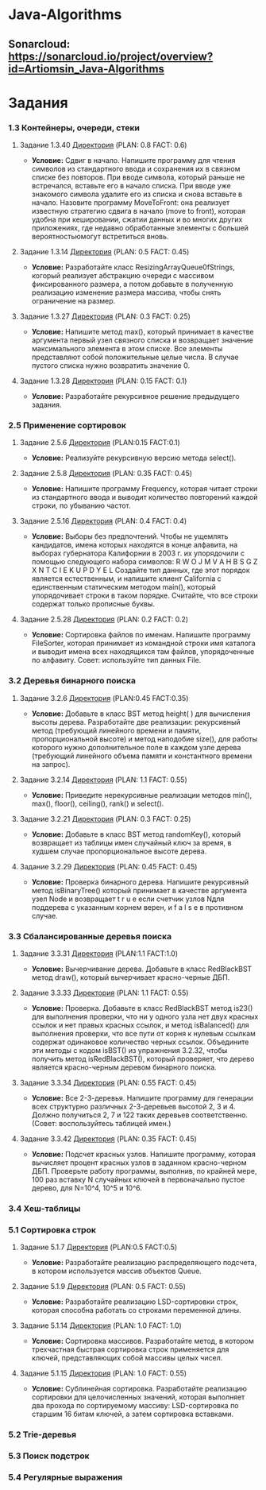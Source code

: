 # Java-Algorithms
## Sonarcloud: https://sonarcloud.io/project/overview?id=Artiomsin_Java-Algorithms

# Задания
### 1.3 Контейнеры, очереди, стеки
  1) Задание 1.3.40 [Директория](1.3/task_40/scr/org/example) (PLAN: 0.8 FACT: 0.6)
     + **Условие:**
     Сдвиг в начало. Напишите программу для чтения символов из стандартного ввода и сохранения их в связном списке без повторов. При вводе символа, 
     который раньше не встречался, вставьте его в начало списка. При вводе уже знакомого символа удалите его из списка и снова вставьте в начало. 
     Назовите программу MoveToFront: она реализует известную стратегию сдвига в начало (move to front), которая удобна при кешировании, сжатии 
     данных и во многих других приложениях, где недавно обработанные элементы с большей вероятностьюмогут встретиться вновь.

  2) Задание 1.3.14 [Директория](1.3/task_14/scr/org/example) (PLAN: 0.5 FACT: 0.45)
     + **Условие:**
     Разработайте класс ResizingArrayQueue0fStrings, когорый реализует абстракцию очереди с массивом фиксированного размера, а потом добавьте в полученную 
     реализацию изменение размера массива, чтобы снять ограничение на размер.

  3) Задание 1.3.27 [Директория](1.3/task_27/scr/org/example) (PLAN: 0.3 FACT: 0.25)
     + **Условие:**
     Напишите метод mах(), который принимает в качестве аргумента первый узел связного списка и возвращает значение максимального элемента в этом списке. Все 
     элементы представляют собой положительные целые числа. В случае пустого списка нужно возвратить значение 0.
 
  4) Задание 1.3.28 [Директория](1.3/task_28/scr/org/example) (PLAN: 0.15 FACT: 0.1)
     + **Условие:**
     Разработайте рекурсивное решение предыдущего задания.

### 2.5 Применение сортировок
  1) Задание 2.5.6 [Директория](2.5/task_6/scr/org/example) (PLAN:0.15 FACT:0.1)
     + **Условие:**
     Реализуйте рекурсивную версию метода select().

  2) Задание 2.5.8 [Директория](2.5/task_8/scr/org/example) (PLAN: 0.35 FACT: 0.45)
     + **Условие:**
     Напишите программу Frequency, которая читает строки из стандартного ввода и выводит количество повторений каждой строки, по убыванию частот.

  3) Задание 2.5.16 [Директория](2.5/task_16/scr/org/example) (PLAN: 0.4 FACT: 0.4)
     + **Условие:**
     Выборы без предпочтений. Чтобы не ущемлять кандидатов, имена которых находятся в конце алфавита, на выборах губернатора Калифорнии в 2003 г.
     их упорядочили с помощью следующего набора символов:
     R W O J M V A H B S G Z X N T C I E K U P D Y E L
     Создайте тип данных, где этот порядок является естественным, и напишите клиент California с единственным статическим методом main(), который 
     упорядочивает строки в таком порядке. Считайте, что все строки содержат только прописные буквы.
 
  4) Задание 2.5.28 [Директория](2.5/task_28/scr/org/example) (PLAN: 0.2 FACT: 0.2)
     + **Условие:**
     Сортировка файлов по именам. Напишите программу FileSorter, которая принимает из командной строки имя каталога и выводит имена всех находящихся
     там файлов, упорядоченные по алфавиту. Совет: используйте тип данных File.

### 3.2 Деревья бинарного поиска
  1) Задание 3.2.6 [Директория](3.2/task_6/scr/org/example) (PLAN:0.45 FACT:0.35)
     + **Условие:**
     Добавьте в класс BST метод height( ) для вычисления высоты дерева. Разработайте две реализации: рекурсивный метод (требующий линейного времени и 
     памяти, пропорциональной высоте) и метод наподобие size(), для работы которого нужно дополнительное поле в каждом узле дерева (требующий линейного объема 
     памяти и константного времени на запрос).

  2) Задание 3.2.14 [Директория](3.2/task_14/scr/org/example) (PLAN: 1.1 FACT: 0.55)
     + **Условие:**
     Приведите нерекурсивные реализации методов min(), max(), floor(), ceiling(), rank() и select().

  3) Задание 3.2.21 [Директория](3.2/task_21/scr/org/example) (PLAN: 0.3 FACT: 0.25)
     + **Условие:**
     Добавьте в класс BST метод randomKey(), который возвращает из таблицы имен случайный ключ за время, в худшем случае пропорциональное высоте дерева.
 
  4) Задание 3.2.29 [Директория](3.2/task_29/scr/org/example) (PLAN: 0.45 FACT: 0.45)
     + **Условие:**
     Проверка бинарного дерева. Напишите рекурсивный метод isBinaryTree()
     который принимает в качестве аргумента узел Node и возвращает t r u e
     если счетчик узлов Nдля поддерева с указанным корнем верен, и f a l s e в противном случае.

### 3.3 Сбалансированные деревья поиска
  1) Задание 3.3.31 [Директория](3.3/task_31/scr/org/example) (PLAN:1.1 FACT:1.0)
     + **Условие:**
     Вычерчивание дерева. Добавьте в класс RedBlackBST метод draw(), который вычерчивает красно-черные ДБП.

  2) Задание 3.3.33 [Директория](3.3/task_33/scr/org/example) (PLAN: 1.1 FACT: 0.55)
     + **Условие:**
     Проверка. Добавьте в класс RedBlackBST метод is23() для выполнения проверки, что ни у одного узла нет двух красных ссылок и нет правых красных ссылок, и           метод isBalanced() для выполнения проверки, что все пути от корня к нулевым ссылкам содержат одинаковое количество черных ссылок. Объедините эти методы с          кодом isBST() из упражнения 3.2.32, чтобы получить метод isRedBlackBST(), который проверяет, что дерево является красно-черным деревом бинарного поиска.

  3) Задание 3.3.34 [Директория](3.3/task_34/scr/org/example) (PLAN: 0.55 FACT: 0.45)
     + **Условие:**
     Все 2-3-деревья. Напишите программу для генерации всех структурно различных 2-3-деревьев высотой 2, 3 и 4.
     Должно получиться 2, 7 и 122 таких деревьев соответственно. (Совет: воспользуйтесь таблицей имен.)

  4) Задание 3.3.42 [Директория](3.3/task_42/scr/org/example) (PLAN: 0.35 FACT: 0.45)
     + **Условие:**
     Подсчет красных узлов. Напишите программу, которая вычисляет процент красных узлов в заданном красно-черном ДБП. Проверьте работу программы, выполнив, по           крайней мере, 100 раз вставку N случайных ключей в первоначально пустое дерево, для N=10^4, 10^5 и 10^6.

### 3.4 Хеш-таблицы

### 5.1 Сортировка строк
  1) Задание 5.1.7 [Директория](5.1/task_7/scr/org/example) (PLAN:0.5 FACT:0.5)
     + **Условие:**
     Разработайте реализацию распределяющего подсчета, в котором используется массив объектов Queue.

  2) Задание 5.1.9 [Директория](5.1/task_9/scr/org/example) (PLAN: 0.5 FACT: 0.55)
     + **Условие:**
     Разработайте реализацию LSD-сортировки строк, которая способна работать со строками переменной длины.

  3) Задание 5.1.14 [Директория](5.1/task_14/scr/org/example) (PLAN: 1.0 FACT: 1.0)
     + **Условие:**
     Сортировка массивов. Разработайте метод, в котором трехчастная быстрая сортировка строк применяется для ключей, представляющих собой массивы целых чисел.

  4) Задание 5.1.15 [Директория](5.1/task_15/scr/org/example) (PLAN: 1.0 FACT: 0.55)
     + **Условие:**
     Сублинейная сортировка. Разработайте реализацию сортировки для целочисленных значений,
     которая выполняет два прохода по сортируемому массиву: LSD-сортировка по старшим 16 битам ключей, а затем сортировка вставками.

### 5.2 Trie-деревья

### 5.3 Поиск подстрок

### 5.4 Регулярные выражения

